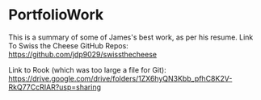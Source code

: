 # PortfolioWork

This is a summary of some of James's best work, as per his resume.
Link To Swiss the Cheese GitHub Repos:
https://github.com/jdp9029/swissthecheese

Link to Rook (which was too large a file for Git):
https://drive.google.com/drive/folders/1ZX6hyQN3Kbb_pfhC8K2V-RkQ77CcRIAR?usp=sharing
